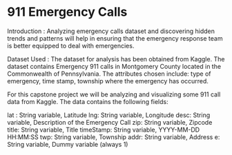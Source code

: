 # 911 Emergency Calls

Introduction : Analyzing emergency calls dataset and discovering hidden trends and patterns will help in ensuring that the emergency response team is better equipped to deal with emergencies.

Dataset Used : The dataset for analysis has been obtained from Kaggle. The dataset contains Emergency 911 calls in Montgomery County located in the Commonwealth of Pennsylvania. The attributes chosen include: type of emergency, time stamp, township where the emergency has occurred.

For this capstone project we will be analyzing and visualizing some 911 call data from Kaggle. The data contains the following fields:

lat : String variable, Latitude
lng: String variable, Longitude
desc: String variable, Description of the Emergency Call
zip: String variable, Zipcode
title: String variable, Title
timeStamp: String variable, YYYY-MM-DD HH:MM:SS
twp: String variable, Township
addr: String variable, Address
e: String variable, Dummy variable (always 1)
